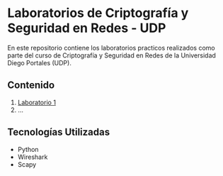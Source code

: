 # Laboratorios de Criptografía y Seguridad en Redes - UDP
En este repositorio contiene los laboratorios practicos realizados como parte del curso de Criptografía y Seguridad en Redes de la Universidad Diego Portales (UDP).
## Contenido
1. [Laboratorio 1](./Laboratorio1)
2. ...
## Tecnologías Utilizadas
- Python
- Wireshark
- Scapy
